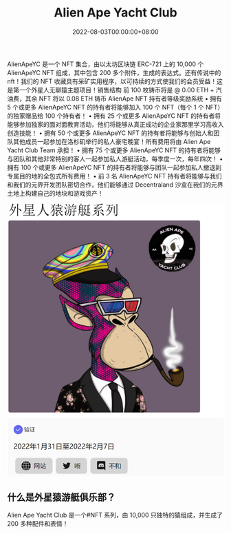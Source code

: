 ﻿---
title: "Alien Ape Yacht Club"
description: "AlienApeYC is an NFT collection consisting of 10,000 AlienApeYC NFT on Ethereum blockchain ERC-721 with over 200 accessories, expressions generated."
date: 2022-08-03T00:00:00+08:00
lastmod: 2022-08-03T00:00:00+08:00
draft: false
authors: ["kiki"]
featuredImage: "alien-ape-yacht-club.png"
tags: ["Collectibles","Alien Ape Yacht Club"]
categories: ["nfts"]
nfts: ["Collectibles"]
blockchain: "ETH"
website: ""
twitter: "https://mobile.twitter.com/alienapeyc"
discord: ""
telegram: ""
github: ""
youtube: ""
twitch: ""
facebook: ""
instagram: ""
reddit: "https://www.reddit.com/r/NFT_Kingdom/comments/u294kh/mutant_alien_ape_yacht_club_drop/"
medium: ""
steam: ""
gitbook: ""
googleplay: ""
appstore: ""
status: "Live"
weight: 
lightgallery: true
toc: true
pinned: false
recommend: false
recommend1: false
---
AlienApeYC 是一个 NFT 集合，由以太坊区块链 ERC-721 上的 10,000 个 AlienApeYC NFT 组成，其中包含 200 多个附件，生成的表达式。还有传说中的nft！我们的 NFT 收藏具有采矿实用程序，以可持续的方式使我们的会员受益！这是第一个外星人无聊猿主题项目！销售结构 前 100 枚铸币将是 @ 0.00 ETH + 汽油费，其余 NFT 将以 0.08 ETH 铸币
AlienApe NFT 持有者等级奖励系统
• 拥有 5 个或更多 AlienApeYC NFT 的持有者将能够加入 100 个 NFT（每个 1 个 NFT）的独家赠品给 100 个持有者！
• 拥有 25 个或更多 AlienApeYC NFT 的持有者将能够参加独家的面对面教育活动，他们将能够从真正成功的企业家那里学习高收入创造技能！
• 拥有 50 个或更多 AlienApeYC NFT 的持有者将能够与创始人和团队其他成员一起参加在洛杉矶举行的私人豪宅晚宴！所有费用将由 Alien Ape Yacht Club Team 承担！
• 拥有 75 个或更多 AlienApeYC NFT 的持有者将能够与团队和其他非常特别的客人一起参加私人游艇活动，每季度一次，每年四次！
• 拥有 100 个或更多 AlienApeYC NFT 的持有者将能够与团队一起参加私人撤退到专属目的地的全包式所有费用！
• 前 3 名 AlienApeYC NFT 持有者将能够与我们和我们的元界开发团队密切合作，他们能够通过 Decentraland 沙盒在我们的元界土地上构建自己的地块和游戏资产！

![image-20220803195939068](image-20220803195939068.png)

## 什么是外星猿游艇俱乐部？

Alien Ape Yacht Club 是一个#NFT 系列，由 10,000 只独特的猿组成，并生成了 200 多种配件和表情！